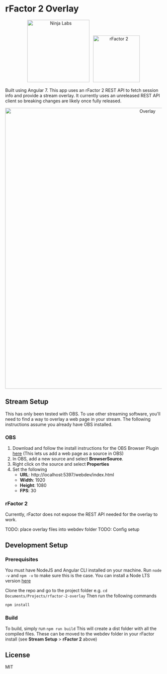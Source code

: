 # rFactor 2 Overlay

<p align="center">
	<img  alt="Ninja Labs" src="https://i.imgur.com/bCvPZQF.png" width="200">
	&nbsp;
	<img  alt="rFactor 2" src="https://www.studio-397.com/wp-content/uploads/2016/09/logo_rf2_blue-red.png" width="150">
</p>

Built using Angular 7. This app uses an rFactor 2 REST API to fetch session info and provide a stream overlay. It currently uses an unreleased REST API client so breaking changes are likely once fully released.

<p align="center">
	<img  alt="Overlay" src="https://i.imgur.com/HrNJljr.jpg" width="900" >
</p>

## Stream Setup

This has only been tested with OBS. To use other streaming software, you'll need to find a way to overlay a web page in your stream. The following instructions assume you already have OBS installed.

### OBS

1. Download and follow the install instructions for the OBS Browser Plugin [here](https://obsproject.com/forum/resources/browser-plugin.115/)
   (This lets us add a web page as a source in OBS)
2. In OBS, add a new source and select **BrowserSource**.
3. Right click on the source and select **Properties**
4. Set the following
   - **URL**: http://localhost:5397/webdev/index.html
   - **Width**: 1920
   - **Height**: 1080
   - **FPS**: 30

### rFactor 2

Currently, rFactor does not expose the REST API needed for the overlay to work.

TODO: place overlay files into webdev folder
TODO: Config setup

## Development Setup

### Prerequisites

You must have NodeJS and Angular CLI installed on your machine.
Run `node -v` and `npm -v` to make sure this is the case. You can install a Node LTS version [here](https://nodejs.org/en/)

Clone the repo and go to the project folder e.g. `cd Documents/Projects/rfactor-2-overlay`
Then run the following commands

```sh
npm install
```

### Build

To build, simply run `npm run build`
This will create a dist folder with all the compiled files. These can be moved to the webdev folder in your rFactor install (see **Stream Setup** > **rFactor 2** above)

## License

MIT
